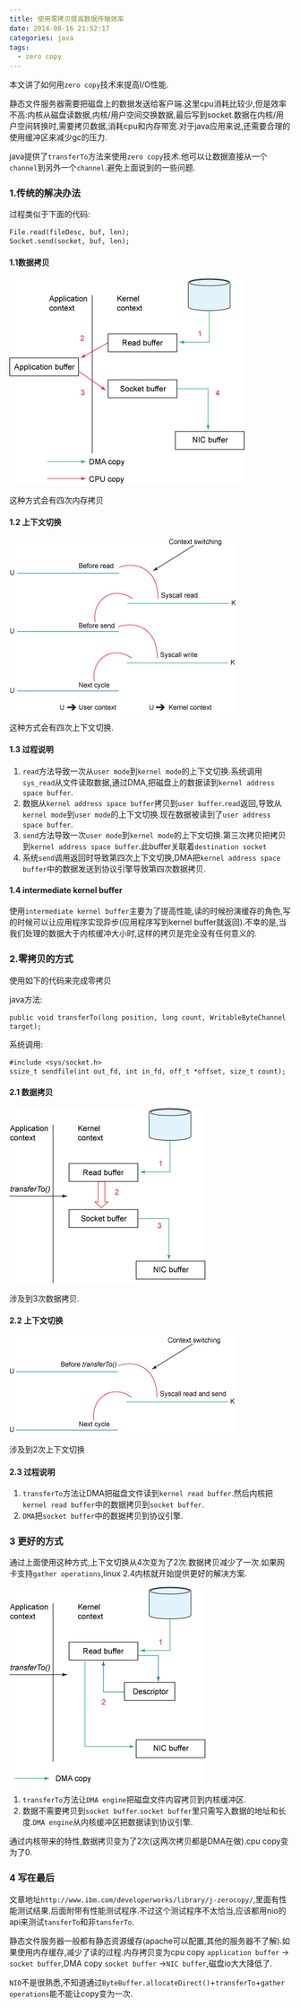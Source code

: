 ```yaml
---
title: 使用零拷贝提高数据传输效率
date: 2014-08-16 21:52:17
categories: java
tags:
  - zero copy
---
```


本文讲了如何用`zero copy`技术来提高I/O性能.

静态文件服务器需要把磁盘上的数据发送给客户端.这里cpu消耗比较少,但是效率不高:内核从磁盘读数据,内核/用户空间交换数据,最后写到socket.数据在内核/用户空间转换时,需要拷贝数据,消耗cpu和内存带宽.对于java应用来说,还需要合理的使用缓冲区来减少gc的压力.

java提供了`transferTo`方法来使用`zero copy`技术.他可以让数据直接从一个`channel`到另外一个`channel`.避免上面说到的一些问题.

### 1.传统的解决办法

过程类似于下面的代码:

	File.read(fileDesc, buf, len);
	Socket.send(socket, buf, len);
	
#### 1.1数据拷贝
	
![](zero-copy/figure1.gif)

这种方式会有四次内存拷贝

#### 1.2 上下文切换

![](zero-copy/figure2.gif)

这种方式会有四次上下文切换.


#### 1.3 过程说明

1. `read`方法导致一次从`user mode`到`kernel mode`的上下文切换.系统调用`sys_read`从文件读取数据,通过DMA,把磁盘上的数据读到`kernel address space buffer`.
2. 数据从`kernel address space buffer`拷贝到`user buffer`.`read`返回,导致从`kernel mode`到`user mode`的上下文切换.现在数据被读到了`user address space buffer`.
3. `send`方法导致一次`user mode`到`kernel mode`的上下文切换.第三次拷贝把拷贝到`kernel address space buffer`.此buffer关联着`destination socket`
4. 系统`send`调用返回时导致第四次上下文切换,DMA把`kernel address space buffer`中的数据发送到协议引擎导致第四次数据拷贝.

#### 1.4 intermediate kernel buffer


使用`intermediate kernel buffer`主要为了提高性能,读的时候扮演缓存的角色,写的时候可以让应用程序实现异步(应用程序写到kernel buffer就返回).不幸的是,当我们处理的数据大于内核缓冲大小时,这样的拷贝是完全没有任何意义的.

### 2.零拷贝的方式

使用如下的代码来完成零拷贝

java方法:

	public void transferTo(long position, long count, WritableByteChannel target);
	
系统调用:

	#include <sys/socket.h>
	ssize_t sendfile(int out_fd, int in_fd, off_t *offset, size_t count);


#### 2.1 数据拷贝

![](zero-copy/figure3.gif)

涉及到3次数据拷贝.

#### 2.2 上下文切换

![](zero-copy/figure4.gif)

涉及到2次上下文切换

#### 2.3 过程说明

1. `transferTo`方法让DMA把磁盘文件读到`kernel read buffer`.然后内核把`kernel read buffer`中的数据拷贝到`socket buffer`.
2. `DMA`把`socket buffer`中的数据拷贝到协议引擎.

### 3 更好的方式

通过上面使用这种方式,上下文切换从4次变为了2次.数据拷贝减少了一次.如果网卡支持`gather operations`,linux 2.4内核就开始提供更好的解决方案.


![](zero-copy/figure5.gif)

1. `transferTo`方法让`DMA engine`把磁盘文件内容拷贝到内核缓冲区.
2. 数据不需要拷贝到`socket buffer`.`socket buffer`里只需写入数据的地址和长度.`DMA engine`从内核缓冲区把数据读到协议引擎.

通过内核带来的特性,数据拷贝变为了2次(这两次拷贝都是DMA在做).cpu copy变为了0.

### 4 写在最后

文章地址`http://www.ibm.com/developerworks/library/j-zerocopy/`,里面有性能测试结果.后面附带有性能测试程序.不过这个测试程序不太恰当,应该都用nio的api来测试`tansferTo`和非`tansferTo`.

静态文件服务器一般都有静态资源缓存(apache可以配置,其他的服务器不了解).如果使用内存缓存,减少了读的过程.内存拷贝变为cpu copy `application buffer` -> `socket buffer`,DMA copy `socket buffer` ->`NIC buffer`,磁盘io大大降低了.

`NIO`不是很熟悉,不知道通过`ByteBuffer.allocateDirect()`+`transferTo`+`gather operations`能不能让copy变为一次.












